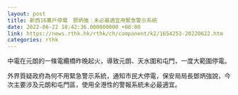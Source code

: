 ```yaml
---
layout: post
title: 新西16萬戶停電　鄧炳強︰未必最適宜用緊急警示系統
date: 2022-06-22 18:42:36.000000000 +08:00
link: https://news.rthk.hk/rthk/ch/component/k2/1654253-20220622.htm
categories: rthk
---
```


中電在元朗的一條電纜橋昨晚起火，導致元朗、天水圍和屯門，一度大範圍停電。

外界質疑政府為何不用緊急警示系統，通知市民大停電，保安局局長鄧炳強說，今次主要涉及元朗和屯門區，使用全港性的警報系統未必最適宜。
